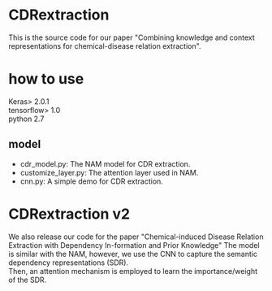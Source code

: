 # CDRextraction
This is the source code for our paper "Combining knowledge and context representations for chemical-disease relation extraction".
# how to use
Keras> 2.0.1  
tensorflow> 1.0   
python 2.7
## model
* cdr_model.py: The NAM model for CDR extraction.
* customize_layer.py: The attention layer used in NAM.
* cnn.py: A simple demo for CDR extraction.
# CDRextraction v2
We also release our code for the paper "Chemical-induced Disease Relation Extraction with Dependency In-formation and Prior Knowledge"
The model is similar with the NAM, however, we use the CNN to capture the semantic dependency representations (SDR).</br> 
Then, an attention mechanism is employed to learn the importance/weight of the SDR.